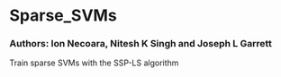 # Sparse_SVMs
### Authors: Ion Necoara, Nitesh K Singh and Joseph L Garrett
Train sparse SVMs with the SSP-LS algorithm
